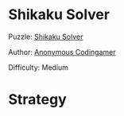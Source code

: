 # Shikaku Solver

Puzzle: [Shikaku Solver](https://www.codingame.com/training/medium/shikaku-solver)

Author: [Anonymous Codingamer](https://www.codingame.com/profile/db6321ede0cfc71dba63fb778cc61f677390781)

Difficulty: Medium

# Strategy
